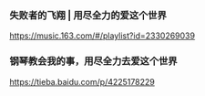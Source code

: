 ### 失败者的飞翔 | 用尽全力的爱这个世界
https://music.163.com/#/playlist?id=2330269039
### 钢琴教会我的事，用尽全力去爱这个世界
https://tieba.baidu.com/p/4225178229